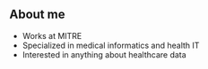 ## About me

* Works at MITRE
* Specialized in medical informatics and health IT
* Interested in anything about healthcare data
